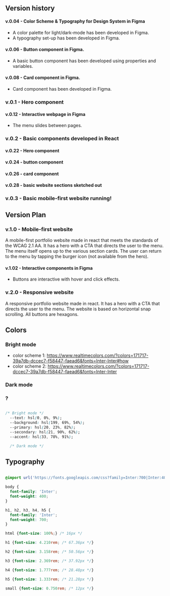 ## Version history

#### v.0.04 - Color Scheme & Typography for Design System in Figma

- A color palette for light/dark-mode has been developed in Figma.
- A typography set-up has been developed in Figma.

#### v.0.06 - Button component in Figma.

- A basic button component has been developed using properties and variables.

#### v.0.08 - Card component in Figma.

- Card component has been developed in Figma.

### v.0.1 - Hero component

#### v.0.12 - Interactive webpage in Figma

- The menu slides between pages.

### v.0.2 - Basic components developed in React

#### v.0.22 - Hero component

#### v.0.24 - button component

#### v.0.26 - card component

#### v.0.28 - basic website sections sketched out

### v.0.3 - Basic mobile-first website running!

## Version Plan

### v.1.0 - Mobile-first website

A mobile-first portfolio website made in react that meets the standards of the WCAG 2.1 AA.
It has a hero with a CTA that directs the user to the menu. The menu itself opens up to the various section cards.
The user can return to the menu by tapping the burger icon (not available from the hero).

#### v.1.02 - Interactive components in Figma

- Buttons are interactive with hover and click effects.

### v.2.0 - Responsive website

A responsive portfolio website made in react. It has a hero with a CTA that directs the user to the menu.
The website is based on horizontal snap scrolling. All buttons are hexagons.

## Colors

### Bright mode

- color scheme 1: https://www.realtimecolors.com/?colors=171717-39a7db-dccec7-f58447-faead6&fonts=Inter-Inter#how
- color scheme 2: https://www.realtimecolors.com/?colors=171717-dccec7-39a7db-f58447-faead6&fonts=Inter-Inter

### Dark mode

### ?

```CSS

/* Bright mode */
  --text: hsl(0, 0%, 9%);
  --background: hsl(199, 69%, 54%);
  --primary: hsl(20, 23%, 82%);
  --secondary: hsl(21, 90%, 62%);
  --accent: hsl(33, 78%, 91%);

  /* Dark mode */


```

## Typography

```CSS

@import url('https://fonts.googleapis.com/css?family=Inter:700|Inter:400');

body {
  font-family: 'Inter';
  font-weight: 400;
}

h1, h2, h3, h4, h5 {
  font-family: 'Inter';
  font-weight: 700;
}

html {font-size: 100%;} /* 16px */

h1 {font-size: 4.210rem; /* 67.36px */}

h2 {font-size: 3.158rem; /* 50.56px */}

h3 {font-size: 2.369rem; /* 37.92px */}

h4 {font-size: 1.777rem; /* 28.48px */}

h5 {font-size: 1.333rem; /* 21.28px */}

small {font-size: 0.750rem; /* 12px */}

```
